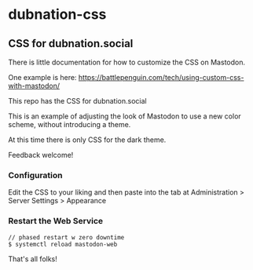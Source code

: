 # dubnation-css

## CSS for dubnation.social

There is little documentation for how to customize the CSS on Mastodon.

One example is here:
https://battlepenguin.com/tech/using-custom-css-with-mastodon/

This repo has the CSS for dubnation.social

This is an example of adjusting the look of Mastodon to use a new color scheme, without introducing a theme.

At this time there is only CSS for the dark theme.

Feedback welcome!

### Configuration

Edit the CSS to your liking and then paste into the tab at 
Administration > Server Settings > Appearance

### Restart the Web Service

```
// phased restart w zero downtime
$ systemctl reload mastodon-web		
```

That's all folks! 
